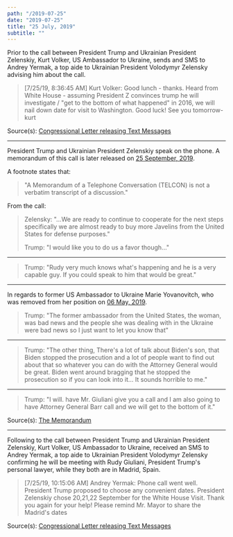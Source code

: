 ```yaml
---
path: "/2019-07-25"
date: "2019-07-25"
title: "25 July, 2019"
subtitle: ""
---
```


Prior to the call between President Trump and Ukrainian President Zelenskiy, Kurt Volker, US Ambassador to Ukraine, sends and SMS to Andrey Yermak, a top aide to Ukrainian President Volodymyr Zelensky advising him about the call.

> [7/25/19, 8:36:45 AM] Kurt Volker: Good lunch - thanks. Heard from White House - assuming President Z convinces trump he will investigate / "get to the bottom of what happened" in 2016, we will nail down date for visit to Washington. Good luck! See you tomorrow- kurt

<span class="sources">
Source(s): <a href="https://assets.documentcloud.org/documents/6452104/Chairmen-Letter-on-State-Departmnent-Texts-10-03.pdf" target="_blank" rel="noopener noreferrer">Congressional Letter releasing Text Messages</a>
</span>

---

President Trump and Ukrainian President Zelenskiy speak on the phone. A memorandum of this call is later released on <a href="#2019-09-25">25 September, 2019</a>.

A footnote states that:
> "A Memorandum of a Telephone Conversation (TELCON) is not a verbatim transcript of a discussion."

From the call:

> Zelensky: "...We are ready to continue to cooperate for the next steps specifically we are almost ready to buy more Javelins from the United States for defense purposes."
>
> Trump: "I would like you to do us a favor though..."
---
> Trump: "Rudy very much knows what's happening and he is a very capable guy. If you could speak to him that would be great."
---
In regards to former US Ambassador to Ukraine Marie Yovanovitch, who was removed from her position on <a href="#2019-05-06">06 May, 2019</a>.
> Trump: "The former ambassador from the United States, the woman, was bad news and the people she was dealing with in the Ukraine were bad news so I just want to let you know that"
---
> Trump: "The other thing, There's a lot of talk about Biden's son, that Biden stopped the prosecution and a lot of people want to find out about that so whatever you can do with the Attorney General would be great. Biden went around bragging that he stopped the prosecution so if you can look into it... It sounds horrible to me."
---
> Trump: "I will. have Mr. Giuliani give you a call and I am also going to have Attorney General Barr call and we will get to the bottom of it."

<span class="sources">
Source(s): <a href="https://www.whitehouse.gov/wp-content/uploads/2019/09/Unclassified09.2019.pdf" target="_blank" rel="noopener noreferrer">The Memorandum</a>
</span>

---

Following to the call between President Trump and Ukrainian President Zelenskiy, Kurt Volker, US Ambassador to Ukraine, received an SMS to Andrey Yermak, a top aide to Ukrainian President Volodymyr Zelensky confirming he will be meeting with Rudy Giuliani, President Trump's personal lawyer, while they both are in Madrid, Spain.

> [7/25/19, 10:15:06 AM] Andrey Yermak: Phone call went well. President Trump proposed to choose any convenient dates. President Zelenskiy chose 20,21,22 September for the White House Visit. Thank you again for your help! Please remind Mr. Mayor to share the Madrid's dates

<span class="sources">
Source(s): <a href="https://assets.documentcloud.org/documents/6452104/Chairmen-Letter-on-State-Departmnent-Texts-10-03.pdf" target="_blank" rel="noopener noreferrer">Congressional Letter releasing Text Messages</a>
</span
